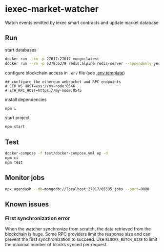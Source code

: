 # iexec-market-watcher

Watch events emitted by iexec smart contracts and update market database

## Run

start databases

```sh
docker run --rm -p 27017:27017 mongo:latest
docker run --rm -p 6379:6379 redis:alpine redis-server --appendonly yes
```

configure blockchain access in `.env` file (see [.env.template](.env.template))

```text
## configure the ethereum websocket and RPC endpoints
# ETH_WS_HOST=wss://my-node:8546
# ETH_RPC_HOST=https://my-node:8545
```

install dependencies

```sh
npm i
```

start project

```sh
npm start
```

## Test

```sh
docker-compose -f test/docker-compose.yml up -d
npm ci
npm test
```

## Monitor jobs

```sh
npx agendash --db=mongodb://localhost:27017/65535_jobs --port=8080
```

## Known issues

### First synchronization error

When the watcher synchronize from scratch, the data retrieved from the blockchain is huge. Some RPC providers limit the response size and can prevent the first synchronization to succeed.
Use `BLOCKS_BATCH_SIZE` to limit the maximal number of blocks synced per request.
